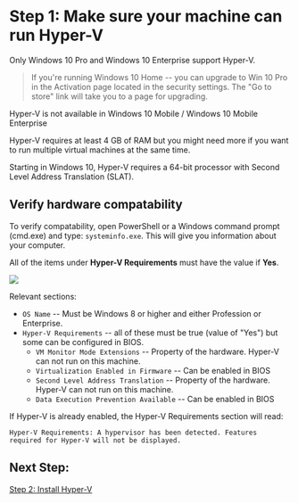 # Step 1: Make sure your machine can run Hyper-V

Only Windows 10 Pro and Windows 10 Enterprise support Hyper-V.

> If you're running Windows 10 Home -- you can upgrade to Win 10 Pro in the Activation page located in the security settings. The "Go to store" link will take you to a page for upgrading.

Hyper-V is not available in Windows 10 Mobile / Windows 10 Mobile Enterprise

Hyper-V requires at least 4 GB of RAM but you might need more if you want to run multiple virtual machines at the same time.

Starting in Windows 10, Hyper-V requires a 64-bit processor with Second Level Address Translation (SLAT).

## Verify hardware compatability

To verify compatability, open PowerShell or a Windows command prompt (cmd.exe) and type: `systeminfo.exe`. This will give you information about your computer.

All of the items under **Hyper-V Requirements** must have the value if **Yes**.

![](media\systeminfo.png)

Relevant sections:
*  `OS Name` -- Must be Windows 8 or higher and either Profession or Enterprise.
*  `Hyper-V Requirements` -- all of these must be true (value of "Yes") but some can be configured in BIOS.
    *  `VM Monitor Mode Extensions` -- Property of the hardware. Hyper-V can not run on this machine.
    *  `Virtualization Enabled in Firmware` -- Can be enabled in BIOS
    *  `Second Level Address Translation` -- Property of the hardware. Hyper-V can not run on this machine.
    *  `Data Execution Prevention Available` -- Can be enabled in BIOS

If Hyper-V is already enabled, the Hyper-V Requirements section will read:
```
Hyper-V Requirements: A hypervisor has been detected. Features required for Hyper-V will not be displayed.
```

## Next Step:

[Step 2: Install Hyper-V](walkthrough_install.md)



<!--HONumber=Jan16_HO2-->
